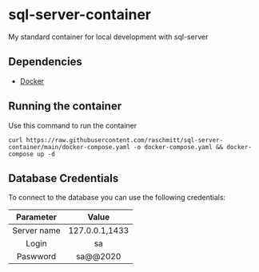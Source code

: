 # sql-server-container
My standard container for local development with sql-server

## Dependencies 

- [Docker](https://docs.docker.com/get-docker/)

## Running the container

Use this command to run the container

`
curl https://raw.githubusercontent.com/raschmitt/sql-server-container/main/docker-compose.yaml -o docker-compose.yaml && docker-compose up -d
`

## Database Credentials

To connect to the database you can use the following credentials:

| Parameter | Value |
| :---: | :---: |
| Server name | 127.0.0.1,1433 |
| Login | sa |
| Paswword | sa@@2020 |

